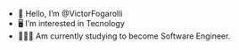 - 👋 Hello, I’m @VictorFogarolli
- 🖥️ I’m interested in Tecnology  
- 👨🏼‍🎓 Am currently studying to become Software Engineer.
